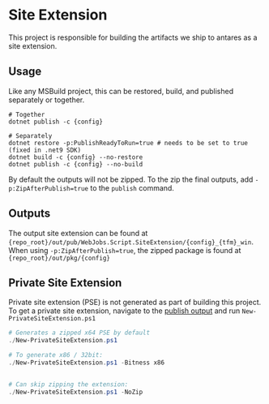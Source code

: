 # Site Extension

This project is responsible for building the artifacts we ship to antares as a site extension.

## Usage

Like any MSBuild project, this can be restored, build, and published separately or together.

``` shell
# Together
dotnet publish -c {config}

# Separately
dotnet restore -p:PublishReadyToRun=true # needs to be set to true (fixed in .net9 SDK)
dotnet build -c {config} --no-restore
dotnet publish -c {config} --no-build
```

By default the outputs will not be zipped. To the zip the final outputs, add `-p:ZipAfterPublish=true` to the `publish` command.


## Outputs

The output site extension can be found at `{repo_root}/out/pub/WebJobs.Script.SiteExtension/{config}_{tfm}_win`. When using `-p:ZipAfterPublish=true`, the zipped package is found at `{repo_root}/out/pkg/{config}`

## Private Site Extension

Private site extension (PSE) is not generated as part of building this project. To get a private site extension, navigate to the [publish output](#outputs) and run `New-PrivateSiteExtension.ps1`


``` powershell
# Generates a zipped x64 PSE by default
./New-PrivateSiteExtension.ps1

# To generate x86 / 32bit:
./New-PrivateSiteExtension.ps1 -Bitness x86


# Can skip zipping the extension:
./New-PrivateSiteExtension.ps1 -NoZip
```
